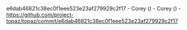 e6dab46821c38ec0f1eee523e23af279929c2f17 - Corey () - Corey () - https://github.com/project-topaz/topaz/commit/e6dab46821c38ec0f1eee523e23af279929c2f17
